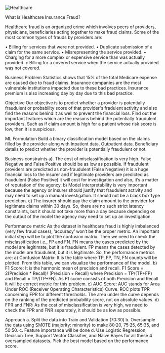 
![Healthcare](https://github.com/abhishekshah25/Healthcare_Fraud/assets/147745895/0ee910b3-bfb6-4f0c-8c12-70b9c8ad0078)




What is Healthcare Insurance Fraud?


Healthcare fraud is an organized crime which involves peers of providers, physicians, beneficiaries acting together to make fraud claims.
Some of the most common types of frauds by providers are: 

•	Billing for services that were not provided.
•	Duplicate submission of a claim for the same service. 
•	Misrepresenting the service provided. 
•	Charging for a more complex or expensive service than was actually provided. 
•	Billing for a covered service when the service actually provided was not covered.

Business Problem
Statistics shows that 15% of the total Medicare expense are caused due to fraud claims. Insurance companies are the most vulnerable institutions impacted due to these bad practices. Insurance premium is also increasing day by day due to this bad practice.

Objective
Our objective is to predict whether a provider is potentially fraudulent or probability score of that provider's fradulent activity and also find the reasons behind it as well to prevent the financial loss.
Find out the important features which are the reasons behind the potentially fraudulent providers. Such as if claim amount is high for a patient whose risk score is low, then it is suspicious.

ML Formulation
Build a binary classification model based on the claims filled by the provider along with Inpatient data, Outpatient data, Beneficiary details to predict whether the provider is potentially fraudulent or not.

Business constraints
a).	The cost of misclassification is very high. False Negative and False Positive should be as low as possible. If fraudulent providers are predicted as non-fraudulent (False Negative) it is a huge financial loss to the insurer and if legitimate providers are predicted as fraudulent (False Positive) it will cost for investigation and also, it’s a matter of reputation of the agency.
b)	Model interpretability is very important because the agency or insurer should justify that fraudulent activity and may need to set up a manual investigation. It should not be a black box type prediction.
c) 	The insurer should pay the claim amount to the provider for legitimate claims within 30 days. So, there are no such strict latency constraints, but it should not take more than a day because depending on the output of the model the agency may need to set up an investigation.

Performance metric
As the dataset in healthcare fraud is highly imbalanced (very few fraud cases), ‘accuracy’ won’t be the proper metric. An important initial step will be to plot the confusion matrix. Then we need to check the misclassification i.e., FP and FN. FN means the cases predicted by the model are legitimate, but it is fraudulent. FP means the cases detected by the model are fraudulent, but it is legitimate.
So, the performance metrics are:
a) Confusion Matrix: It is the table where TP, FP, TN, FN counts will be plotted. From this table, we can visualize the performance of the model.
b) F1 Score: It is the harmonic mean of precision and recall.
F1 Score = 2(Precision * Recall)/ (Precision + Recall)
where Precision = TP/(TP+FP) and Recall = TP/(TP+FN). As F1 score consists of both Precision and Recall it will be correct metric for this problem.
c) AUC Score: AUC stands for Area Under ROC (Receiver Operating Characteristics) Curve. ROC plots TPR concerning FPR for different thresholds. The area under the curve depends on the ranking of the predicted probability score, not on absolute values.
d) FPR and FNR: As the cost of misclassification is very high, we need to check the FPR and FNR separately, it should be as low as possible.

Approach
a. 	Split the data into Train and Validation (70:30)
b. 	Oversample the data using SMOTE (majority: minority) to make 80:20, 75:25, 65:35, and 50:50.
c.	Feature importance will be done
d. 	Use Logistic Regression, Decision Tree, Support Vector Classifier, and Naive Bayes for all these 4 oversampled datasets. Pick the best model based on the performance score.
